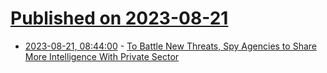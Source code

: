# [Published on 2023-08-21](index.md)

* [2023-08-21, 08:44:00](https://soylentnews.org/article.pl?sid=23/08/20/0150219&from=rss) - [To Battle New Threats, Spy Agencies to Share More Intelligence With Private Sector](https://soylentnews.org/article.pl?sid=23/08/20/0150219&from=rss)
